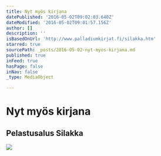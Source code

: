 ```yaml
---
title: Nyt myös kirjana
datePublished: '2016-05-02T09:02:03.640Z'
dateModified: '2016-05-02T09:01:57.156Z'
author: []
description: ''
isBasedOnUrl: 'http://www.palladiumkirjat.fi/silakka.htm'
starred: true
sourcePath: _posts/2016-05-02-nyt-myos-kirjana.md
published: true
inFeed: true
hasPage: false
inNav: false
_type: MediaObject

---
```

# Nyt myös kirjana

<article style=""><h1>Pelastusalus Silakka</h1><img src="http://www.palladiumkirjat.fi/images/Silakka_kansi1.jpeg" /></article>